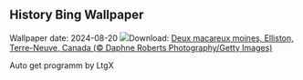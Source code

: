 ## History Bing Wallpaper
Wallpaper date: 2024-08-20
![](https://www.bing.com/th?id=OHR.TwoPuffins_FR-CA3198296112_UHD.jpg&w=1000)Download: [Deux macareux moines, Elliston, Terre-Neuve, Canada (© Daphne Roberts Photography/Getty Images)](https://www.bing.com/th?id=OHR.TwoPuffins_FR-CA3198296112_UHD.jpg)

Auto get programm by LtgX
